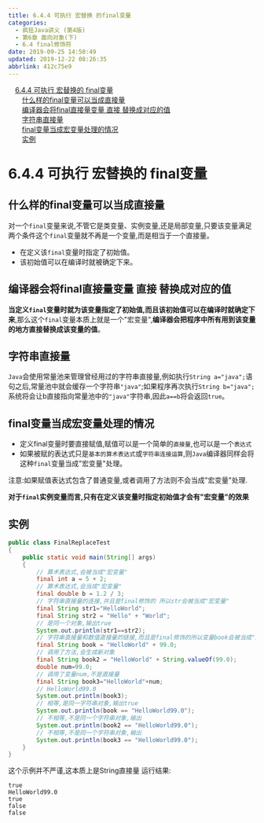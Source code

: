 ```yaml
---
title: 6.4.4 可执行 宏替换 的final变量
categories: 
  - 疯狂Java讲义 (第4版)
  - 第6章 面向对象(下)
  - 6.4 final修饰符
date: 2019-09-25 14:50:49
updated: 2019-12-22 08:26:35
abbrlink: 412c75e9
---
```

<div id='my_toc'><a href="/JavaReadingNotes/412c75e9/#6-4-4-可执行-宏替换的-final变量" class="header_1">6.4.4 可执行 宏替换的 final变量</a><br><a href="/JavaReadingNotes/412c75e9/#什么样的final变量可以当成直接量" class="header_2">什么样的final变量可以当成直接量</a><br><a href="/JavaReadingNotes/412c75e9/#编译器会将final直接量变量-直接-替换成对应的值" class="header_2">编译器会将final直接量变量 直接 替换成对应的值</a><br><a href="/JavaReadingNotes/412c75e9/#字符串直接量" class="header_2">字符串直接量</a><br><a href="/JavaReadingNotes/412c75e9/#final变量当成宏变量处理的情况" class="header_2">final变量当成宏变量处理的情况</a><br><a href="/JavaReadingNotes/412c75e9/#实例" class="header_2">实例</a><br></div>
<style>.header_1{margin-left: 1em;}.header_2{margin-left: 2em;}.header_3{margin-left: 3em;}.header_4{margin-left: 4em;}.header_5{margin-left: 5em;}.header_6{margin-left: 6em;}</style>
<!--more-->
<script>if (navigator.platform.search('arm')==-1){document.getElementById('my_toc').style.display = 'none';}var e,p = document.getElementsByTagName('p');while (p.length>0) {e = p[0];e.parentElement.removeChild(e);}</script>

<!--end-->
# 6.4.4 可执行 宏替换的 final变量 #
## 什么样的final变量可以当成直接量 ##
对一个`final`变量来说,不管它是类变量、实例变量,还是局部变量,只要该变量满足两个条件这个`final`变量就不再是一个变量,而是相当于一个直接量。
- 在定义该`final`变量时指定了初始值。
- 该初始值可以在编译时就被确定下来。

## 编译器会将final直接量变量 直接 替换成对应的值 ##
**当定义`final`变量时就为该变量指定了初始值,而且该初始值可以在编译时就确定下来**,那么这个`final`变量本质上就是一个"宏变量",**编译器会把程序中所有用到该变量的地方直接替换成该变量的值**。
## 字符串直接量 ##
`Java`会使用常量池来管理曾经用过的字符串直接量,例如执行`String a="java";`语句之后,常量池中就会缓存一个字符串`"java"`;如果程序再次执行`String b="java";`系统将会让b直接指向常量池中的`"java"`字符串,因此`a==b`将会返回`true`。
## final变量当成宏变量处理的情况 ##
- 定义final变量时要直接赋值,赋值可以是一个简单的`直接量`,也可以是一个`表达式`
- 如果被赋的表达式只是`基本的算术表达式`或`字符串连接运算`,则`Java`编译器同样会将这种`final`变量当成"宏变量"处理。


注意:如果赋值表达式包含了普通变量,或者调用了方法则不会当成"宏变量"处理.

**对于`final`实例变量而言,只有在定义该变量时指定初始值才会有"宏变量"的效果**
<!--SSTStop-->
## 实例 ##
```java
public class FinalReplaceTest
{
    public static void main(String[] args)
    {
        // 算术表达式,会被当成"宏变量"
        final int a = 5 + 2;
        // 算术表达式,会当成"宏变量"
        final double b = 1.2 / 3;
        // 字符串直接量的连接,并且是final修饰的 所以str会被当成"宏变量"
        final String str1="HelloWorld";
        final String str2 = "Hello" + "World";
        // 是同一个对象,输出true
        System.out.println(str1==str2);
        // 字符串直接量和数值直接量的链接,而且是final修饰的所以变量book会被当成"宏变量"
        final String book = "HelloWorld" + 99.0;
        // 调用了方法,会生成新对象
        final String book2 = "HelloWorld" + String.valueOf(99.0);
        double num=99.0;
        // 调用了变量num,不是直接量
        final String book3="HelloWorld"+num;
        // HelloWorld99.0
        System.out.println(book3);
        // 相等,是同一字符串对象,输出true
        System.out.println(book == "HelloWorld99.0");
        // 不相等,不是同一个字符串对象,输出
        System.out.println(book2 == "HelloWorld99.0");
        // 不相等,不是同一个字符串对象,输出
        System.out.println(book3 == "HelloWorld99.0");
    }
}
```
这个示例并不严谨,这本质上是String直接量
运行结果:
```
true
HelloWorld99.0
true
false
false
```

